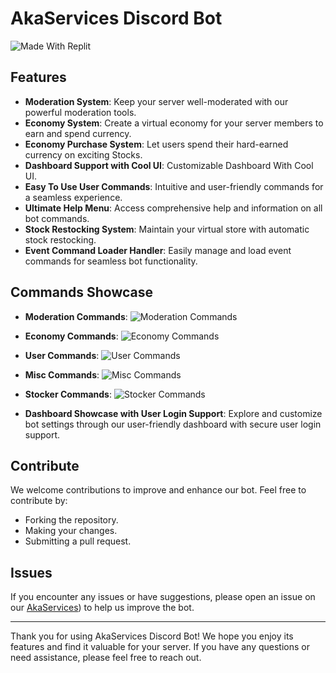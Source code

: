 # AkaServices Discord Bot

![Made With Replit](https://encrypted-tbn0.gstatic.com/images?q=tbn:ANd9GcQph7AlKMAy4fM5Xos_W-7I-4frFeKlFcdlWNEGVd3IA3FPFyrLXA73_b_0k47nK3fi2HM&usqp=CAU)

## Features

- **Moderation System**: Keep your server well-moderated with our powerful moderation tools.
- **Economy System**: Create a virtual economy for your server members to earn and spend currency.
- **Economy Purchase System**: Let users spend their hard-earned currency on exciting Stocks.
- **Dashboard Support with Cool UI**: Customizable Dashboard With Cool UI.
- **Easy To Use User Commands**: Intuitive and user-friendly commands for a seamless experience.
- **Ultimate Help Menu**: Access comprehensive help and information on all bot commands.
- **Stock Restocking System**: Maintain your virtual store with automatic stock restocking.
- **Event Command Loader Handler**: Easily manage and load event commands for seamless bot functionality.

## Commands Showcase

- **Moderation Commands**:
  ![Moderation Commands](image_here)
- **Economy Commands**:
  ![Economy Commands](image_here)
- **User Commands**:
  ![User Commands](https://ibb.co/16JS2SV)
- **Misc Commands**:
  ![Misc Commands](image_here)
- **Stocker Commands**:
  ![Stocker Commands](image_here)

- **Dashboard Showcase with User Login Support**: Explore and customize bot settings through our user-friendly dashboard with secure user login support.

## Contribute

We welcome contributions to improve and enhance our bot. Feel free to contribute by:

- Forking the repository.
- Making your changes.
- Submitting a pull request.

## Issues

If you encounter any issues or have suggestions, please open an issue on our [AkaServices](https://github.com/TriggeredGamerX/AkaServices/issues)) to help us improve the bot.

---

Thank you for using AkaServices Discord Bot! We hope you enjoy its features and find it valuable for your server. If you have any questions or need assistance, please feel free to reach out.
